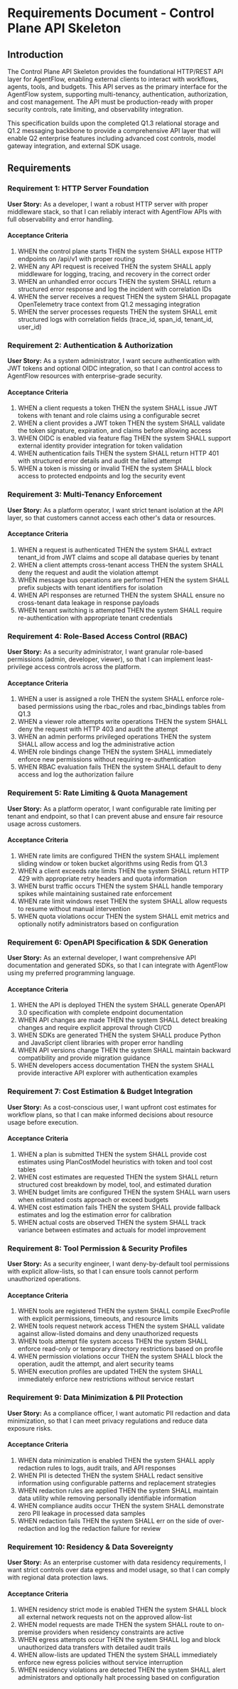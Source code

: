 # Requirements Document - Control Plane API Skeleton

## Introduction

The Control Plane API Skeleton provides the foundational HTTP/REST API layer for AgentFlow, enabling external clients to interact with workflows, agents, tools, and budgets. This API serves as the primary interface for the AgentFlow system, supporting multi-tenancy, authentication, authorization, and cost management. The API must be production-ready with proper security controls, rate limiting, and observability integration.

This specification builds upon the completed Q1.3 relational storage and Q1.2 messaging backbone to provide a comprehensive API layer that will enable Q2 enterprise features including advanced cost controls, model gateway integration, and external SDK usage.

## Requirements

### Requirement 1: HTTP Server Foundation

**User Story:** As a developer, I want a robust HTTP server with proper middleware stack, so that I can reliably interact with AgentFlow APIs with full observability and error handling.

#### Acceptance Criteria

1. WHEN the control plane starts THEN the system SHALL expose HTTP endpoints on /api/v1 with proper routing
2. WHEN any API request is received THEN the system SHALL apply middleware for logging, tracing, and recovery in the correct order
3. WHEN an unhandled error occurs THEN the system SHALL return a structured error response and log the incident with correlation IDs
4. WHEN the server receives a request THEN the system SHALL propagate OpenTelemetry trace context from Q1.2 messaging integration
5. WHEN the server processes requests THEN the system SHALL emit structured logs with correlation fields (trace_id, span_id, tenant_id, user_id)

### Requirement 2: Authentication & Authorization

**User Story:** As a system administrator, I want secure authentication with JWT tokens and optional OIDC integration, so that I can control access to AgentFlow resources with enterprise-grade security.

#### Acceptance Criteria

1. WHEN a client requests a token THEN the system SHALL issue JWT tokens with tenant and role claims using a configurable secret
2. WHEN a client provides a JWT token THEN the system SHALL validate the token signature, expiration, and claims before allowing access
3. WHEN OIDC is enabled via feature flag THEN the system SHALL support external identity provider integration for token validation
4. WHEN authentication fails THEN the system SHALL return HTTP 401 with structured error details and audit the failed attempt
5. WHEN a token is missing or invalid THEN the system SHALL block access to protected endpoints and log the security event

### Requirement 3: Multi-Tenancy Enforcement

**User Story:** As a platform operator, I want strict tenant isolation at the API layer, so that customers cannot access each other's data or resources.

#### Acceptance Criteria

1. WHEN a request is authenticated THEN the system SHALL extract tenant_id from JWT claims and scope all database queries by tenant
2. WHEN a client attempts cross-tenant access THEN the system SHALL deny the request and audit the violation attempt
3. WHEN message bus operations are performed THEN the system SHALL prefix subjects with tenant identifiers for isolation
4. WHEN API responses are returned THEN the system SHALL ensure no cross-tenant data leakage in response payloads
5. WHEN tenant switching is attempted THEN the system SHALL require re-authentication with appropriate tenant credentials

### Requirement 4: Role-Based Access Control (RBAC)

**User Story:** As a security administrator, I want granular role-based permissions (admin, developer, viewer), so that I can implement least-privilege access controls across the platform.

#### Acceptance Criteria

1. WHEN a user is assigned a role THEN the system SHALL enforce role-based permissions using the rbac_roles and rbac_bindings tables from Q1.3
2. WHEN a viewer role attempts write operations THEN the system SHALL deny the request with HTTP 403 and audit the attempt
3. WHEN an admin performs privileged operations THEN the system SHALL allow access and log the administrative action
4. WHEN role bindings change THEN the system SHALL immediately enforce new permissions without requiring re-authentication
5. WHEN RBAC evaluation fails THEN the system SHALL default to deny access and log the authorization failure

### Requirement 5: Rate Limiting & Quota Management

**User Story:** As a platform operator, I want configurable rate limiting per tenant and endpoint, so that I can prevent abuse and ensure fair resource usage across customers.

#### Acceptance Criteria

1. WHEN rate limits are configured THEN the system SHALL implement sliding window or token bucket algorithms using Redis from Q1.3
2. WHEN a client exceeds rate limits THEN the system SHALL return HTTP 429 with appropriate retry headers and quota information
3. WHEN burst traffic occurs THEN the system SHALL handle temporary spikes while maintaining sustained rate enforcement
4. WHEN rate limit windows reset THEN the system SHALL allow requests to resume without manual intervention
5. WHEN quota violations occur THEN the system SHALL emit metrics and optionally notify administrators based on configuration

### Requirement 6: OpenAPI Specification & SDK Generation

**User Story:** As an external developer, I want comprehensive API documentation and generated SDKs, so that I can integrate with AgentFlow using my preferred programming language.

#### Acceptance Criteria

1. WHEN the API is deployed THEN the system SHALL generate OpenAPI 3.0 specification with complete endpoint documentation
2. WHEN API changes are made THEN the system SHALL detect breaking changes and require explicit approval through CI/CD
3. WHEN SDKs are generated THEN the system SHALL produce Python and JavaScript client libraries with proper error handling
4. WHEN API versions change THEN the system SHALL maintain backward compatibility and provide migration guidance
5. WHEN developers access documentation THEN the system SHALL provide interactive API explorer with authentication examples

### Requirement 7: Cost Estimation & Budget Integration

**User Story:** As a cost-conscious user, I want upfront cost estimates for workflow plans, so that I can make informed decisions about resource usage before execution.

#### Acceptance Criteria

1. WHEN a plan is submitted THEN the system SHALL provide cost estimates using PlanCostModel heuristics with token and tool cost tables
2. WHEN cost estimates are requested THEN the system SHALL return structured cost breakdown by model, tool, and estimated duration
3. WHEN budget limits are configured THEN the system SHALL warn users when estimated costs approach or exceed budgets
4. WHEN cost estimation fails THEN the system SHALL provide fallback estimates and log the estimation error for calibration
5. WHEN actual costs are observed THEN the system SHALL track variance between estimates and actuals for model improvement

### Requirement 8: Tool Permission & Security Profiles

**User Story:** As a security engineer, I want deny-by-default tool permissions with explicit allow-lists, so that I can ensure tools cannot perform unauthorized operations.

#### Acceptance Criteria

1. WHEN tools are registered THEN the system SHALL compile ExecProfile with explicit permissions, timeouts, and resource limits
2. WHEN tools request network access THEN the system SHALL validate against allow-listed domains and deny unauthorized requests
3. WHEN tools attempt file system access THEN the system SHALL enforce read-only or temporary directory restrictions based on profile
4. WHEN permission violations occur THEN the system SHALL block the operation, audit the attempt, and alert security teams
5. WHEN execution profiles are updated THEN the system SHALL immediately enforce new restrictions without service restart

### Requirement 9: Data Minimization & PII Protection

**User Story:** As a compliance officer, I want automatic PII redaction and data minimization, so that I can meet privacy regulations and reduce data exposure risks.

#### Acceptance Criteria

1. WHEN data minimization is enabled THEN the system SHALL apply redaction rules to logs, audit trails, and API responses
2. WHEN PII is detected THEN the system SHALL redact sensitive information using configurable patterns and replacement strategies
3. WHEN redaction rules are applied THEN the system SHALL maintain data utility while removing personally identifiable information
4. WHEN compliance audits occur THEN the system SHALL demonstrate zero PII leakage in processed data samples
5. WHEN redaction fails THEN the system SHALL err on the side of over-redaction and log the redaction failure for review

### Requirement 10: Residency & Data Sovereignty

**User Story:** As an enterprise customer with data residency requirements, I want strict controls over data egress and model usage, so that I can comply with regional data protection laws.

#### Acceptance Criteria

1. WHEN residency strict mode is enabled THEN the system SHALL block all external network requests not on the approved allow-list
2. WHEN model requests are made THEN the system SHALL route to on-premise providers when residency constraints are active
3. WHEN egress attempts occur THEN the system SHALL log and block unauthorized data transfers with detailed audit trails
4. WHEN allow-lists are updated THEN the system SHALL immediately enforce new egress policies without service interruption
5. WHEN residency violations are detected THEN the system SHALL alert administrators and optionally halt processing based on configuration